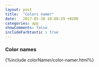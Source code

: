 ```yaml
---
layout: post
title:  "Colors namer"
date:   2017-05-30 10:00:29 +0200
categories: app
showComments: false
includeFarbtastic : true
---
```


### Color names 

{%include colorNamer/color-namer.html%}